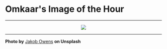 # Omkaar's Image of the Hour

---

<div align="center">

<a href="https://unsplash.com/photos/man-wearing-a-hoodie-in-a-crowded-city-z2Xg_AtyjAw">
  <img src="https://images.unsplash.com/photo-1742268582641-7dbe0ea10c82?crop=entropy&cs=tinysrgb&fit=max&fm=jpg&ixid=M3w3NjA2Nzh8MHwxfHJhbmRvbXx8fHx8fHx8fDE3NTIwMzM2MDB8&ixlib=rb-4.1.0&q=80&w=1080" style="max-width:100%; height:auto;">
</a>



</div>

---

**Photo by** [Jakob Owens](https://unsplash.com/@jakobowens1) **on Unsplash**
